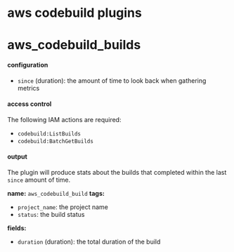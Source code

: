 aws codebuild plugins
=====================

# aws_codebuild_builds

#### configuration

- `since` (duration): the amount of time to look back when gathering metrics

#### access control

The following IAM actions are required:

- `codebuild:ListBuilds`
- `codebuild:BatchGetBuilds`

#### output

The plugin will produce stats about the builds that completed within the last `since` amount of time.

**name:** `aws_codebuild_build`
**tags:**

- `project_name`: the project name
- `status`: the build status

**fields:**

- `duration` (duration): the total duration of the build

